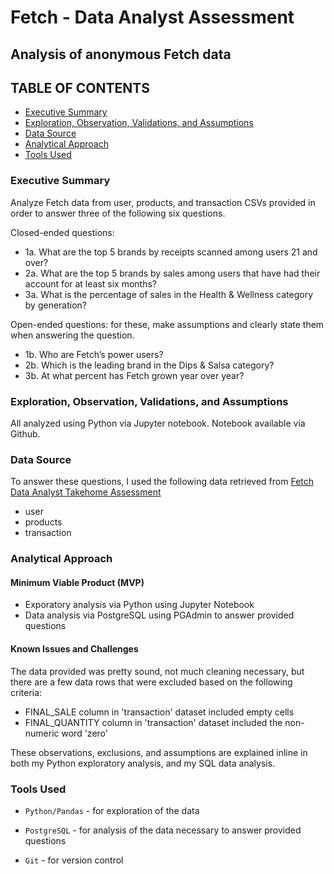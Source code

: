 # Fetch - Data Analyst Assessment

## Analysis of anonymous Fetch data

## TABLE OF CONTENTS
* [Executive Summary](#executive-summary)
* [Exploration, Observation, Validations, and Assumptions](#exploration-observation-validations-and-assumptions)
* [Data Source](#data-source)
* [Analytical Approach](#analytical-approach)
* [Tools Used](#tools-used)

### Executive Summary
Analyze Fetch data from user, products, and transaction CSVs provided in order to answer three of the following six questions.

Closed-ended questions:
- 1a. What are the top 5 brands by receipts scanned among users 21 and over?
- 2a. What are the top 5 brands by sales among users that have had their account for at least six months?
- 3a. What is the percentage of sales in the Health & Wellness category by generation?

Open-ended questions: for these, make assumptions and clearly state them when answering the question.
- 1b. Who are Fetch’s power users?
- 2b. Which is the leading brand in the Dips & Salsa category?
- 3b. At what percent has Fetch grown year over year?

### Exploration, Observation, Validations, and Assumptions
All analyzed using Python via Jupyter notebook. Notebook available via Github.

### Data Source
To answer these questions, I used the following data retrieved from [Fetch Data Analyst Takehome Assessment](https://fetch-hiring.s3.amazonaws.com/data-analyst/da_take_home/da_takehome_instructions.html)
- user
- products
- transaction

### Analytical Approach
#### Minimum Viable Product (MVP)
- Exporatory analysis via Python using Jupyter Notebook
- Data analysis via PostgreSQL using PGAdmin to answer provided questions

#### Known Issues and Challenges
The data provided was pretty sound, not much cleaning necessary, but there are a few data rows that were excluded based on the following criteria:
- FINAL_SALE column in 'transaction' dataset included empty cells
- FINAL_QUANTITY column in 'transaction' dataset included the non-numeric word 'zero'

These observations, exclusions, and assumptions are explained inline in both my Python exploratory analysis, and my SQL data analysis.

### Tools Used
- `Python/Pandas` - for exploration of the data

- `PostgreSQL` - for analysis of the data necessary to answer provided questions

- `Git` - for version control
